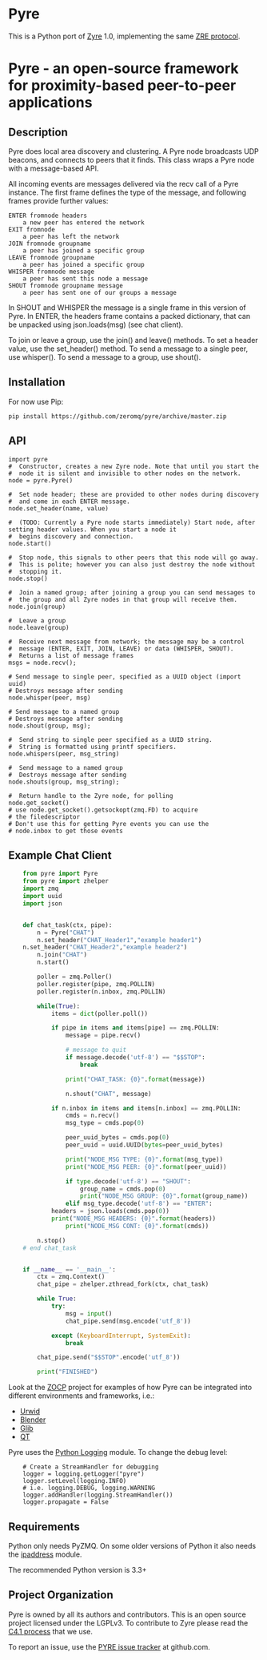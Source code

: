 Pyre
====

This is a Python port of [Zyre](zyre.org) 1.0, implementing the same [ZRE protocol](http://rfc.zeromq.org/spec:36).

# Pyre - an open-source framework for proximity-based peer-to-peer applications

## Description

Pyre does local area discovery and clustering. A Pyre node broadcasts
UDP beacons, and connects to peers that it finds. This class wraps a
Pyre node with a message-based API.

All incoming events are messages delivered via the recv call of a Pyre
instance. The first frame defines the type of the message, and following
frames provide further values:

    ENTER fromnode headers
        a new peer has entered the network
    EXIT fromnode
        a peer has left the network
    JOIN fromnode groupname
        a peer has joined a specific group
    LEAVE fromnode groupname
        a peer has joined a specific group
    WHISPER fromnode message
        a peer has sent this node a message
    SHOUT fromnode groupname message
        a peer has sent one of our groups a message

In SHOUT and WHISPER the message is a single frame in this version
of Pyre. In ENTER, the headers frame contains a packed dictionary, 
that can be unpacked using json.loads(msg) (see chat client).

To join or leave a group, use the join() and leave() methods.
To set a header value, use the set_header() method. To send a message
to a single peer, use whisper(). To send a message to a group, use
shout().

## Installation

For now use Pip:

    pip install https://github.com/zeromq/pyre/archive/master.zip

## API

    import pyre
    #  Constructor, creates a new Zyre node. Note that until you start the
    #  node it is silent and invisible to other nodes on the network.
    node = pyre.Pyre()

    #  Set node header; these are provided to other nodes during discovery
    #  and come in each ENTER message.
    node.set_header(name, value)

    #  (TODO: Currently a Pyre node starts immediately) Start node, after setting header values. When you start a node it
    #  begins discovery and connection.
    node.start()

    #  Stop node, this signals to other peers that this node will go away.
    #  This is polite; however you can also just destroy the node without
    #  stopping it.
    node.stop()

    #  Join a named group; after joining a group you can send messages to
    #  the group and all Zyre nodes in that group will receive them.
    node.join(group)

    #  Leave a group
    node.leave(group)

    #  Receive next message from network; the message may be a control
    #  message (ENTER, EXIT, JOIN, LEAVE) or data (WHISPER, SHOUT).
    #  Returns a list of message frames
    msgs = node.recv();

    # Send message to single peer, specified as a UUID object (import uuid)
    # Destroys message after sending
    node.whisper(peer, msg)

    # Send message to a named group
    # Destroys message after sending
    node.shout(group, msg);

    #  Send string to single peer specified as a UUID string.
    #  String is formatted using printf specifiers.
    node.whispers(peer, msg_string)

    #  Send message to a named group
    #  Destroys message after sending
    node.shouts(group, msg_string);
        
    #  Return handle to the Zyre node, for polling
    node.get_socket()
    # use node.get_socket().getsockopt(zmq.FD) to acquire 
    # the filedescriptor
    # Don't use this for getting Pyre events you can use the 
    # node.inbox to get those events

## Example Chat Client

```python
    from pyre import Pyre
    from pyre import zhelper
    import zmq
    import uuid
    import json


    def chat_task(ctx, pipe):
        n = Pyre("CHAT")
        n.set_header("CHAT_Header1","example header1")
	n.set_header("CHAT_Header2","example header2")
        n.join("CHAT")
        n.start()

        poller = zmq.Poller()
        poller.register(pipe, zmq.POLLIN)
        poller.register(n.inbox, zmq.POLLIN)

        while(True):
            items = dict(poller.poll())

            if pipe in items and items[pipe] == zmq.POLLIN:
                message = pipe.recv()

                # message to quit
                if message.decode('utf-8') == "$$STOP":
                    break

                print("CHAT_TASK: {0}".format(message))

                n.shout("CHAT", message)

            if n.inbox in items and items[n.inbox] == zmq.POLLIN:
                cmds = n.recv()
                msg_type = cmds.pop(0)

                peer_uuid_bytes = cmds.pop(0)
                peer_uuid = uuid.UUID(bytes=peer_uuid_bytes)

                print("NODE_MSG TYPE: {0}".format(msg_type))
                print("NODE_MSG PEER: {0}".format(peer_uuid))

                if type.decode('utf-8') == "SHOUT":
                    group_name = cmds.pop(0)
                    print("NODE_MSG GROUP: {0}".format(group_name))
                elif msg_type.decode('utf-8') == "ENTER":
		    headers = json.loads(cmds.pop(0))
		    print("NODE_MSG HEADERS: {0}".format(headers))
                print("NODE_MSG CONT: {0}".format(cmds))

        n.stop()
    # end chat_task


    if __name__ == '__main__':
        ctx = zmq.Context()
        chat_pipe = zhelper.zthread_fork(ctx, chat_task)

        while True:
            try:
                msg = input()
                chat_pipe.send(msg.encode('utf_8'))

            except (KeyboardInterrupt, SystemExit):
                break

        chat_pipe.send("$$STOP".encode('utf_8'))

        print("FINISHED")
```

Look at the [ZOCP](https://github.com/z25/pyZOCP) project for examples of how Pyre can be 
integrated into different environments and frameworks, i.e.:
- [Urwid](https://github.com/z25/pyZOCP/blob/master/examples/urwZOCP.py)
- [Blender](https://github.com/z25/pyZOCP/blob/master/examples/BpyZOCP.py)
- [Glib](https://github.com/z25/pyZOCP/blob/master/examples/glib_node.py)
- [QT](https://github.com/z25/pyZOCP/blob/master/examples/qt_ui_node.py)


Pyre uses the [Python Logging](https://docs.python.org/3.4/library/logging.html) module.
To change the debug level:

```
    # Create a StreamHandler for debugging
    logger = logging.getLogger("pyre")
    logger.setLevel(logging.INFO)
    # i.e. logging.DEBUG, logging.WARNING
    logger.addHandler(logging.StreamHandler())
    logger.propagate = False

```

## Requirements

Python only needs PyZMQ. On some older versions of Python 
it also needs the [ipaddress](https://docs.python.org/3.4/library/ipaddress.html?highlight=ipaddress#module-ipaddress) module.

The recommended Python version is 3.3+


## Project Organization

Pyre is owned by all its authors and contributors. This is an open source
project licensed under the LGPLv3. To contribute to Zyre please read the
[C4.1 process](http://rfc.zeromq.org/spec:22) that we use.

To report an issue, use the [PYRE issue tracker](https://github.com/zeromq/pyre/issues) at github.com.
